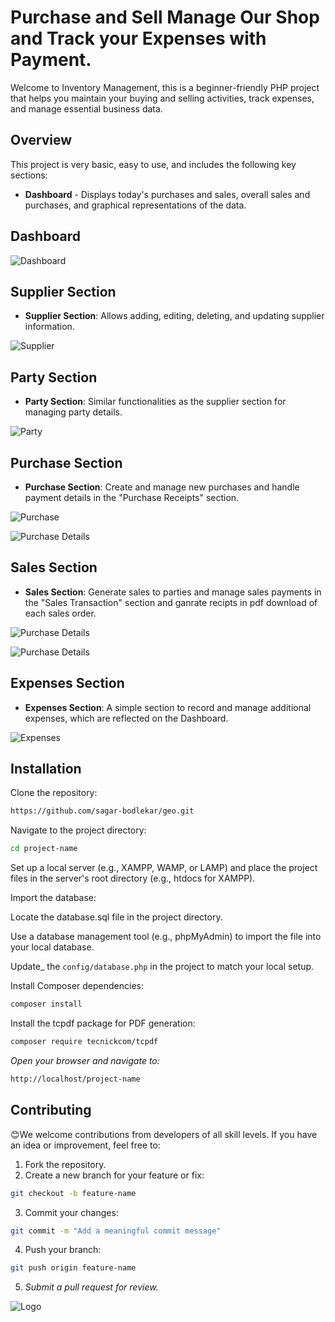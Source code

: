 
# Purchase and Sell Manage Our Shop and Track your Expenses with Payment.

Welcome to Inventory Management, this is a beginner-friendly PHP project that helps you maintain your buying and selling activities, track expenses, and manage essential business data.


## Overview

This project is very basic, easy to use, and includes the following key sections:

* **Dashboard** - Displays today's purchases and sales, overall sales and purchases, and graphical representations of the data.

## Dashboard

![Dashboard](https://github.com/sagar-bodlekar/geo/blob/master/screenshot/Dashboard.png)


## Supplier Section
* **Supplier Section**: Allows adding, editing, deleting, and updating supplier information.


![Supplier](https://github.com/sagar-bodlekar/geo/blob/master/screenshot/supplier.png)

## Party Section
* **Party Section**: Similar functionalities as the supplier section for managing party details.

![Party](https://github.com/sagar-bodlekar/geo/blob/master/screenshot/party.png)

## Purchase Section
* **Purchase Section**: Create and manage new purchases and handle payment details in the "Purchase Receipts" section.

![Purchase](https://github.com/sagar-bodlekar/geo/blob/master/screenshot/purchase.png)

![Purchase Details](https://github.com/sagar-bodlekar/geo/blob/master/screenshot/PurchaseOrderDetails.png)

## Sales Section
* **Sales Section**: Generate sales to parties and manage sales payments in the "Sales Transaction" section and ganrate recipts in pdf download of each sales order.

![Purchase Details](https://github.com/sagar-bodlekar/geo/blob/master/screenshot/salesdetails.png)

![Purchase Details](https://github.com/sagar-bodlekar/geo/blob/master/screenshot/salesreciptspdf.png)

## Expenses Section
* **Expenses Section**: A simple section to record and manage additional expenses, which are reflected on the Dashboard.

![Expenses](https://github.com/sagar-bodlekar/geo/blob/master/screenshot/expenses.png)
## Installation

Clone the repository:

```bash
https://github.com/sagar-bodlekar/geo.git
```
Navigate to the project directory:

```bash
cd project-name
```
Set up a local server (e.g., XAMPP, WAMP, or LAMP) and place the project files in the server's root directory (e.g., htdocs for XAMPP).

Import the database:

Locate the database.sql file in the project directory.

Use a database management tool (e.g., phpMyAdmin) to import the file into your local database.

Update_ the `config/database.php` in the project to match your local setup.

Install Composer dependencies:
```bash
composer install
```

Install the tcpdf package for PDF generation:
```bash
composer require tecnickcom/tcpdf
```

_Open your browser and navigate to:_
```bash
http://localhost/project-name
```
## Contributing
😊We welcome contributions from developers of all skill levels. If you have an idea or improvement, feel free to:
1. Fork the repository.
2. Create a new branch for your feature or fix:
```bash
git checkout -b feature-name
```
3. Commit your changes:
```bash
git commit -m "Add a meaningful commit message"
```
4. Push your branch:
```bash
git push origin feature-name
```
5. _Submit a pull request for review._

![Logo](https://github.com/sagar-bodlekar/geo/blob/master/img/favicon/apple-touch-icon.png)



